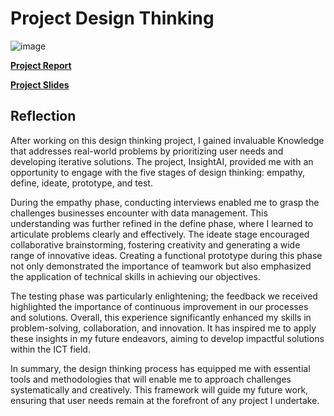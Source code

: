 # Project Design Thinking

![image](https://github.com/user-attachments/assets/33cb350f-85c7-464a-b7db-0de7bd4f7528)

**[Project Report](https://github.com/Aaljauza-67/Design-Thinking/blob/5dce070538b2214ffe7f2489cf31cc70ce79a43b/Design%20Thinking%20Project%20Report.pdf)**

**[Project Slides](https://github.com/Aaljauza-67/Design-Thinking/blob/a1b897a70a86318a67afd2c6ca8bdd7a071d62af/InsightAI.pdf)**


<h2>Reflection </h2>

After working on this design thinking project, I gained invaluable Knowledge that addresses real-world problems by prioritizing user needs and developing iterative solutions. The project, InsightAI, provided me with an opportunity to engage with the five stages of design thinking: empathy, define, ideate, prototype, and test. 

During the empathy phase, conducting interviews enabled me to grasp the challenges businesses encounter with data management. This understanding was further refined in the define phase, where I learned to articulate problems clearly and effectively. The ideate stage encouraged collaborative brainstorming, fostering creativity and generating a wide range of innovative ideas. Creating a functional prototype during this phase not only demonstrated the importance of teamwork but also emphasized the application of technical skills in achieving our objectives. 

The testing phase was particularly enlightening; the feedback we received highlighted the importance of continuous improvement in our processes and solutions. Overall, this experience significantly enhanced my skills in problem-solving, collaboration, and innovation. It has inspired me to apply these insights in my future endeavors, aiming to develop impactful solutions within the ICT field.

In summary, the design thinking process has equipped me with essential tools and methodologies that will enable me to approach challenges systematically and creatively. This framework will guide my future work, ensuring that user needs remain at the forefront of any project I undertake.
